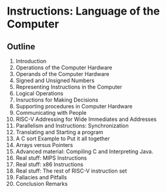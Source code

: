 # Instructions: Language of the Computer

## Outline
1. Introduction
2. Operations of the Computer Hardware
3. Operands of the Computer Hardware
4. Signed and Unsigned Numbers
5. Representing Instructions in the Computer
6. Logical Operations
7. Insructions for Making Decisions
8. Supporting procedures in Computer Hardware
9. Communicating with People
10. RISC-V Addressing for Wide Immediates and Addresses
11. Parallelism and Instructions: Synchronization
12. Translating and Starting a program
13. A C sort Example to Put it all together
14. Arrays versus Pointers
15. Advanced material: Compiling C and Interpreting Java.
16. Real stuff: MIPS Instructions
17. Real stuff: x86 Instructions
18. Real stuff: The rest of RISC-V instruction set
19. Fallacies and Pitfalls
20. Conclusion Remarks